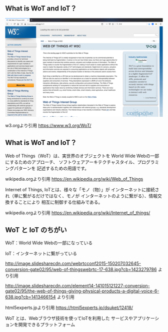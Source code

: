 ## What is WoT and IoT？

![WoT](../image/about-community/WoT.png)

w3.orgより引用 https://www.w3.org/WoT/

## What is WoT and IoT？
Web of Things（WoT）は、実世界のオブジェクトを
World Wide Webの一部にするためのアプローチ、
ソフトウェアアーキテクチャスタイル、プログラミングパターンを
記述するための用語です。

wikipedia.orgより引用
https://en.wikipedia.org/wiki/Web_of_Things


Internet of Things, IoTとは、様々な「モノ（物）」が
インターネットに接続され（単に繋がるだけではなく、モノが
インターネットのように繋がる）、情報交換することにより
相互に制御する仕組みである。

wikipedia.orgより引用
https://en.wikipedia.org/wiki/Internet_of_things/



## WoT と IoT のちがい
WoT：World Wide Webの一部になっている

IoT：インターネットに繋がっている

http://image.slidesharecdn.com/webrtcconf2015-150207032645-conversion-gate02/95/web-of-thingswebrtc-17-638.jpg?cb=1423279786 より引用


http://image.slidesharecdn.com/element14-141015121227-conversion-gate02/95/the-web-of-things-giving-physical-products-a-digital-voice-6-638.jpg?cb=1413466154 より引用


html5experts.jpより引用 https://html5experts.jp/dsuket/12418/

WoT とは、Webブラウザ技術を使ってIoTを利用した
サービスやアプリケーションを開発できるプラットフォーム
